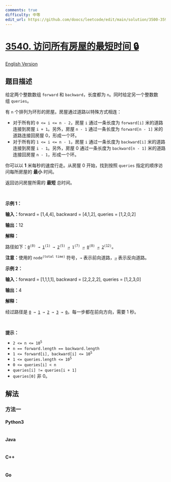 ```yaml
---
comments: true
difficulty: 中等
edit_url: https://github.com/doocs/leetcode/edit/main/solution/3500-3599/3540.Minimum%20Time%20to%20Visit%20All%20Houses/README.md
---
```


<!-- problem:start -->

# [3540. 访问所有房屋的最短时间 🔒](https://leetcode.cn/problems/minimum-time-to-visit-all-houses)

[English Version](/solution/3500-3599/3540.Minimum%20Time%20to%20Visit%20All%20Houses/README_EN.md)

## 题目描述

<!-- description:start -->

<p>给定两个整数数组&nbsp;<code>forward</code> 和&nbsp;<code>backward</code>，长度都为&nbsp;<code>n</code>。同时给定另一个整数数组&nbsp;<code>queries</code>。</p>

<p>有&nbsp;<code>n</code>&nbsp;个排列为环形的房屋。房屋通过道路以特殊方式相连：</p>

<ul>
	<li>对于所有的&nbsp;<code>0 &lt;= i &lt;= n - 2</code>，房屋&nbsp;<code>i</code>&nbsp;通过一条长度为&nbsp;<code>forward[i]</code>&nbsp;米的道路连接到房屋&nbsp;<code>i + 1</code>。另外，房屋&nbsp;<code>n - 1</code>&nbsp;通过一条长度为&nbsp;<code>forward[n - 1]</code>&nbsp;米的道路连接回房屋 0，形成一个环。</li>
	<li>对于所有的 <code>1 &lt;= i &lt;= n - 1</code>，房屋&nbsp;<code>i</code>&nbsp;通过一条长度为&nbsp;<code>backward[i]</code>&nbsp;米的道路连接到房屋&nbsp;<code>i - 1</code>。另外，房屋&nbsp;0 通过一条长度为&nbsp;<code>backward[n - 1]</code>&nbsp;米的道路连接回房屋&nbsp;<code>n - 1</code>，形成一个环。</li>
</ul>

<p>你可以以 <strong>1</strong> 米每秒的速度行走。从房屋&nbsp;0 开始，找到按照&nbsp;<code>queries</code>&nbsp;指定的顺序访问每所房屋的 <strong>最小</strong> 时间。</p>

<p>返回访问房屋所需的 <strong>最短</strong> 总时间。</p>

<p>&nbsp;</p>

<p><strong class="example">示例 1：</strong></p>

<div class="example-block">
<p><span class="example-io"><b>输入：</b>forward = [1,4,4], backward = [4,1,2], queries = [1,2,0,2]</span></p>

<p><b>输出：</b>12</p>

<p><b>解释：</b></p>

<p>路径如下：<code><u>0</u><sup>(0)</sup> → <u>1</u><sup>(1)</sup> → <u>2</u><sup>(5)</sup> <u>→</u> 1<sup>(7)</sup> <u>→</u> <u>0</u><sup>(8)</sup> <u>→</u> <u>2</u><sup>(12)</sup></code>。</p>

<p><strong>注意：</strong>使用的&nbsp;<code>node<sup>(total time)</sup></code>&nbsp;符号，<code>→</code>&nbsp;表示前向道路，<code><u>→</u></code>&nbsp;表示反向道路。</p>
</div>

<p><strong class="example">示例 2：</strong></p>

<div class="example-block">
<p><strong>输入：</strong><span class="example-io">forward = [1,1,1,1], backward = [2,2,2,2], queries = [1,2,3,0]</span></p>

<p><span class="example-io"><b>输出：</b>4</span></p>

<p><strong>解释：</strong></p>

<p>经过路径是&nbsp;<code><u>0</u> → <u>1</u> → <u>2</u> →​​​​​​​ <u>3</u> → <u>0</u></code>。每一步都在前向方向，需要 1 秒。</p>
</div>

<p>&nbsp;</p>

<p><strong>提示：</strong></p>

<ul>
	<li><code>2 &lt;= n &lt;= 10<sup>5</sup></code></li>
	<li><code>n == forward.length == backward.length</code></li>
	<li><code>1 &lt;= forward[i], backward[i] &lt;= 10<sup>5</sup></code></li>
	<li><code>1 &lt;= queries.length &lt;= 10<sup>5</sup></code></li>
	<li><code>0 &lt;= queries[i] &lt; n</code></li>
	<li><code>queries[i] != queries[i + 1]</code></li>
	<li><code>queries[0]</code>&nbsp;非 0。</li>
</ul>

<!-- description:end -->

## 解法

<!-- solution:start -->

### 方法一

<!-- tabs:start -->

#### Python3

```python

```

#### Java

```java

```

#### C++

```cpp

```

#### Go

```go

```

<!-- tabs:end -->

<!-- solution:end -->

<!-- problem:end -->
